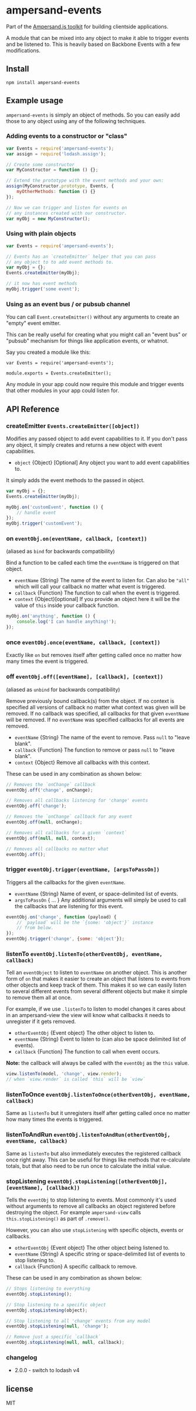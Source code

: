 # ampersand-events

<!-- starthide -->
Part of the [Ampersand.js toolkit](http://ampersandjs.com) for building clientside applications.
<!-- endhide -->

A module that can be mixed into any object to make it able to trigger events and be listened to. This is heavily based on Backbone Events with a few modifications.

## Install

```
npm install ampersand-events
```

## Example usage

`ampersand-events` is simply an object of methods. So you can easily add those to any object using any of the following techniques.


### Adding events to a constructor or "class"

```javascript
var Events = require('ampersand-events');
var assign = require('lodash.assign');

// Create some constructor
var MyConstructor = function () {};

// Extend the prototype with the event methods and your own:
assign(MyConstructor.prototype, Events, {
    myOtherMethods: function () {}
});

// Now we can trigger and listen for events on
// any instances created with our constructor.
var myObj = new MyConstructor();
```

### Using with plain objects

```javascript
var Events = require('ampersand-events');

// Events has an `createEmitter` helper that you can pass
// any object to to add event methods to.
var myObj = {};
Events.createEmitter(myObj);

// it now has event methods
myObj.trigger('some event');
```

### Using as an event bus / or pubsub channel

You can call `Event.createEmitter()` without any arguments to create an "empty" event emitter.

This can be really useful for creating what you might call an "event bus" or "pubsub" mechanism for things like application events, or whatnot.

Say you created a module like this:

```
var Events = require('ampersand-events');

module.exports = Events.createEmitter();
```

Any module in your app could now require this module and trigger events that other modules in your app could listen for.

## API Reference

### createEmitter `Events.createEmitter([object])`

Modifies any passed object to add event capabilities to it. If you don't pass any object, it simply creates and returns a new object with event capabilities.

* `object` {Object} [Optional] Any object you want to add event capabilities to.

It simply adds the event methods to the passed in object.

```javascript
var myObj = {};
Events.createEmitter(myObj);

myObj.on('customEvent', function () {
    // handle event
});
myObj.trigger('customEvent');
```

### on `eventObj.on(eventName, callback, [context])`

(aliased as `bind` for backwards compatibility)

Bind a function to be called each time the `eventName` is triggered on that object.

* `eventName` {String} The name of the event to listen for. Can also be `"all"` which will call your callback no matter what event is triggered.
* `callback` {Function} The function to call when the event is triggered.
* `context` {Object}[optional] If you provide an object here it will be the value of `this` inside your callback function.

```javascript
myObj.on('anything', function () {
    console.log('I can handle anything!');
});
```

### once `eventObj.once(eventName, callback, [context])`

Exactly like `on` but removes itself after getting called once no matter how many times the event is triggered.

### off `eventObj.off([eventName], [callback], [context])`

(aliased as `unbind` for backwards compatibility)

Remove previously bound callback(s) from the object. If no context is specified all versions of callback no matter what context was given will be removed. If no callback was specified, all callbacks for that given `eventName` will be removed. If no `eventName` was specified callbacks for all events are removed.

* `eventName` {String} The name of the event to remove. Pass `null` to "leave blank". 
* `callback` {Function} The function to remove or pass `null` to "leave blank".
* `context` {Object} Remove all callbacks with this context.


These can be used in any combination as shown below:

```javascript
// Removes the `onChange` callback
eventObj.off('change', onChange);

// Removes all callbacks listening for 'change' events
eventObj.off('change');

// Removes the `onChange` callback for any event
eventObj.off(null, onChange);

// Removes all callbacks for a given `context`
eventObj.off(null, null, context);

// Removes all callbacks no matter what
eventObj.off();
```

### trigger `eventObj.trigger(eventName, [argsToPassOn])`

Triggers all the callbacks for the given `eventName`.

* `eventName` {String} Name of event, or space-delimited list of events.
* `argsToPassOn` { ... } Any additional arguments will simply be used to call the callbacks that are listening for this event.

```javascript
eventObj.on('change', function (payload) {
    // `payload` will be the `{some: 'object'}` instance
    // from below.
});
eventObj.trigger('change', {some: 'object'});
```

### listenTo `eventObj.listenTo(otherEventObj, eventName, callback)`

Tell an `eventObject` to listen to `eventName` on another object. This is another form of `on` that makes it easier to create an object that listens to events from other objects and keep track of them. This makes it so we can easily listen to several different events from several different objects but make it simple to remove them all at once. 

For example, if we use `.listenTo` to listen to model changes it cares about in an ampersand-view the view will know what callbacks it needs to unregister if it gets removed.

* `otherEventObj` {Event object} The other object to listen to.
* `eventName` {String} Event to listen to (can also be space delimited list of events).
* `callback` {Function} The function to call when event occurs.

**Note:** the callback will always be called with the `eventObj` as the `this` value.

```javascript
view.listenTo(model, 'change', view.render);
// when `view.render` is called `this` will be `view`
```

### listenToOnce `eventObj.listenToOnce(otherEventObj, eventName, callback)`

Same as `listenTo` but it unregisters itself after getting called once no matter how many times the events is triggered.

### listenToAndRun `eventObj.listenToAndRun(otherEventObj, eventName, callback)`

Same as `listenTo` but also immediately executes the registered callback once right away. This can be useful for things like methods that re-calculate totals, but that also need to be run once to calculate the initial value.

### stopListening `eventObj.stopListening([otherEventObj], [eventName], [callback])`

Tells the `eventObj` to stop listening to events. Most commonly it's used without arguments to remove all callbacks an object registered before destroying the object. For example `ampersand-view` calls `this.stopListening()` as part of `.remove()`. 

However, you can also use `stopListening` with specific objects, events or callbacks.

* `otherEventObj` {Event object} The other object being listened to.
* `eventName` {String} A specific string or space-delimited list of events to stop listening to.
* `callback` {Function} A specific callback to remove.

These can be used in any combination as shown below:

```javascript
// Stops listening to everything
eventObj.stopListening();

// Stop listening to a specific object
eventObj.stopListening(object);

// Stop listening to all 'change' events from any model
eventObj.stopListening(null, 'change');

// Remove just a specific `callback`
eventObj.stopListening(null, null, callback);
```

### changelog
- 2.0.0 - switch to lodash v4

## license

MIT

